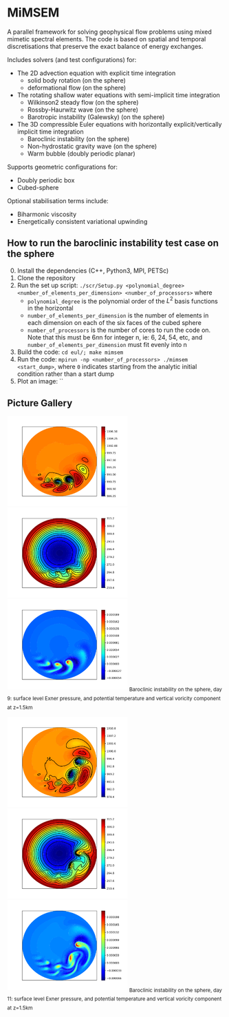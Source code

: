 # MiMSEM
A parallel framework for solving geophysical flow problems using mixed mimetic spectral elements. The code is based on spatial and temporal discretisations that preserve the exact balance of energy exchanges.

Includes solvers (and test configurations) for:
* The 2D advection equation with explicit time integration
  * solid body rotation (on the sphere)
  * deformational flow (on the sphere)
* The rotating shallow water equations with semi-implicit time integration
  * Wilkinson2 steady flow (on the sphere)
  * Rossby-Haurwitz wave (on the sphere)
  * Barotropic instability (Galewsky) (on the sphere)
* The 3D compressible Euler equations with horizontally explicit/vertically implicit time integration
  * Baroclinic instability (on the sphere)
  * Non-hydrostatic gravity wave (on the sphere)
  * Warm bubble (doubly periodic planar)

Supports geometric configurations for:
* Doubly periodic box
* Cubed-sphere

Optional stabilisation terms include:
* Biharmonic viscosity
* Energetically consistent variational upwinding

## How to run the baroclinic instability test case on the sphere ##
0. Install the dependencies (C++, Python3, MPI, PETSc)
1. Clone the repository
2. Run the set up script: `./scr/Setup.py <polynomial_degree> <number_of_elements_per_dimension> <number_of_processors>` where
   * `polynomial_degree` is the polynomial order of the $L^2$ basis functions in the horizontal
   * `number_of_elements_per_dimension` is the number of elements in each dimension on each of the six faces of the cubed sphere
   * `number_of_processors` is the number of cores to run the code on. Note that this must be 6*n*n for integer n, ie: 6, 24, 54, etc, and `number_of_elements_per_dimension` must fit evenly into n
3. Build the code: `cd eul/; make mimsem`
4. Run the code: `mpirun -np <number_of_processors> ./mimsem <start_dump>`, where `0` indicates starting from the analytic initial condition rather than a start dump 
5. Plot an image: ``

## Picture Gallery ##
<img src="https://github.com/davelee2804/images/blob/master/euler_sphere/exner_000_0036_nh.png" height="210" width="280"><img src="https://github.com/davelee2804/images/blob/master/euler_sphere/theta_0036_nh.png" height="210" width="280"><img src="https://github.com/davelee2804/images/blob/master/euler_sphere/vorticity_004_0036_nh.png" height="210" width="280">
<sub>Baroclinic instability on the sphere, day 9: surface level Exner pressure, and potential temperature and vertical voricity component at z=1.5km</sub>

<img src="https://github.com/davelee2804/images/blob/master/euler_sphere/exner_000_0044_nh.png" height="210" width="280"><img src="https://github.com/davelee2804/images/blob/master/euler_sphere/theta_0044_nh.png" height="210" width="280"><img src="https://github.com/davelee2804/images/blob/master/euler_sphere/vorticity_004_0044_nh.png" height="210" width="280">
<sub>Baroclinic instability on the sphere, day 11: surface level Exner pressure, and potential temperature and vertical voricity component at z=1.5km</sub>

